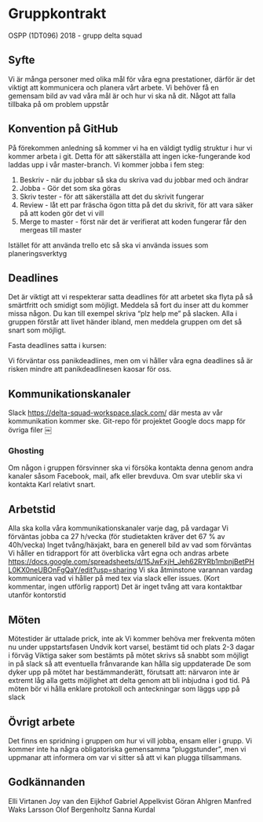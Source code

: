 # Gruppkontrakt
OSPP (1DT096) 2018 - grupp delta squad

## Syfte 

Vi är många personer med olika mål för våra egna prestationer, därför är det viktigt att kommunicera och planera vårt arbete.
Vi behöver få en gemensam bild av vad våra mål är och hur vi ska nå dit.
Något att falla tillbaka på om problem uppstår

## Konvention på GitHub

På förekommen anledning så kommer vi ha en väldigt tydlig struktur i hur vi kommer arbeta i git. Detta för att säkerställa att ingen icke-fungerande kod laddas upp i vår master-branch.
Vi kommer jobba i fem steg:
1. Beskriv - när du jobbar så ska du skriva vad du jobbar med och ändrar
2. Jobba - Gör det som ska göras
3. Skriv tester - för att säkerställa att det du skrivit fungerar
4. Review - låt ett par fräscha ögon titta på det du skrivit, för att vara säker på att koden gör det vi vill
5. Merge to master - först när det är verifierat att koden fungerar får den mergeas till master

Istället för att använda trello etc så ska vi använda issues som planeringsverktyg

## Deadlines
Det är viktigt att vi respekterar satta deadlines för att arbetet ska flyta på så smärtfritt och smidigt som möjligt. Meddela så fort du inser att du kommer missa någon. Du kan till exempel skriva “plz help me” på slacken. Alla i gruppen förstår att livet händer ibland, men meddela gruppen om det så snart som möjligt.

Fasta deadlines satta i kursen:

Vi förväntar oss panikdeadlines, men om vi håller våra egna deadlines så är risken mindre att panikdeadlinesen kaosar för oss. 


## Kommunikationskanaler
Slack https://delta-squad-workspace.slack.com/ där mesta av vår kommunikation kommer ske. 
Git-repo för projektet
Google docs mapp för övriga filer
￼
### Ghosting
Om någon i gruppen försvinner ska vi försöka kontakta denna genom andra kanaler såsom Facebook, mail, afk eller brevduva. Om svar uteblir ska vi kontakta Karl relativt snart.

## Arbetstid
Alla ska kolla våra kommunikationskanaler varje dag, på vardagar
Vi förväntas jobba ca 27 h/vecka (för studietakten kräver det 67 % av 40h/vecka)
Inget tvång/häxjakt, bara en generell bild av vad som förväntas
Vi håller en tidrapport för att överblicka vårt egna och andras arbete
https://docs.google.com/spreadsheets/d/15JwFxjH_Jeh62RYRb1mbnjBetPHL0KX0neUBOnFgQaY/edit?usp=sharing
Vi ska åtminstone varannan vardag kommunicera vad vi håller på med tex via slack eller issues. (Kort kommentar, ingen utförlig rapport)
Det är inget tvång att vara kontaktbar utanför kontorstid

## Möten
Mötestider är uttalade prick, inte ak
Vi kommer behöva mer frekventa möten nu under uppstartsfasen
Undvik kort varsel, bestämt tid och plats 2-3 dagar i förväg
Viktiga saker som bestämts på mötet skrivs så snabbt som möjligt in på slack så att eventuella frånvarande kan hålla sig uppdaterade
De som dyker upp på mötet har bestämmanderätt, förutsatt att: 
närvaron inte är extremt låg
alla getts möjlighet att delta genom att bli inbjudna i god tid.
På möten bör vi hålla enklare protokoll och anteckningar som läggs upp på slack


## Övrigt arbete
Det finns en spridning i gruppen om hur vi vill jobba, ensam eller i grupp. Vi kommer inte ha några obligatoriska gemensamma “pluggstunder”, men vi uppmanar att informera om var vi sitter så att vi kan plugga tillsammans.



## Godkännanden

Elli Virtanen
Joy van den Eijkhof
Gabriel Appelkvist
Göran Ahlgren
Manfred Waks Larsson
Olof Bergenholtz
Sanna Kurdal
